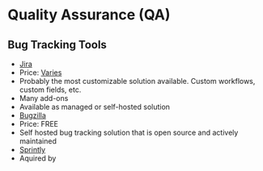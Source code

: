 # Quality Assurance (QA)

## Bug Tracking Tools

* [Jira](https://www.atlassian.com/software/jira)
 * Price: [Varies](https://www.atlassian.com/software/jira/pricing)
 * Probably the most customizable solution available.  Custom workflows, custom fields, etc.
 * Many add-ons
 * Available as managed or self-hosted solution
* [Bugzilla](http://www.bugzilla.org/)
 * Price: FREE
 * Self hosted bug tracking solution that is open source and actively maintained
* [Sprintly](https://sprint.ly/)
 * Aquired by
